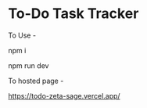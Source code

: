 # To-Do Task Tracker

To Use - 

npm i

npm run dev

To hosted page - 

https://todo-zeta-sage.vercel.app/